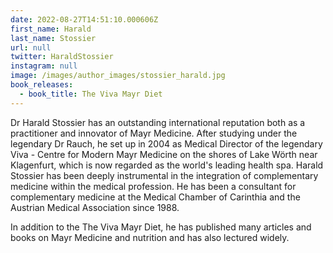 ```yaml
---
date: 2022-08-27T14:51:10.000606Z
first_name: Harald
last_name: Stossier
url: null
twitter: HaraldStossier
instagram: null
image: /images/author_images/stossier_harald.jpg
book_releases:
  - book_title: The Viva Mayr Diet
---
```

Dr Harald Stossier has an outstanding international reputation both as a practitioner and innovator of Mayr Medicine. After studying under the legendary Dr Rauch, he set up in 2004 as Medical Director of the legendary Viva - Centre for Modern Mayr Medicine on the shores of Lake Wörth near Klagenfurt, which is now regarded as the world's leading health spa. Harald Stossier has been deeply instrumental in the integration of complementary medicine within the medical profession. He has been a consultant for complementary medicine at the Medical Chamber of Carinthia and the Austrian Medical Association since 1988. 

In addition to the The Viva Mayr Diet, he has published many articles and books on Mayr Medicine and nutrition and has also lectured widely.